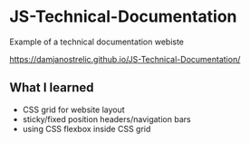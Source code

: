 # JS-Technical-Documentation
Example of a technical documentation webiste

https://damjanostrelic.github.io/JS-Technical-Documentation/

## What I learned
  - CSS grid for website layout
  - sticky/fixed position headers/navigation bars
  - using CSS flexbox inside CSS grid
